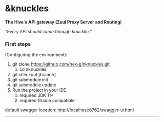# &knuckles
**The Hive's API gateway (Zuul Proxy Server and Routing)**
	
*"Every API should came through knuckles"*
### First steps
(Configuring the environment):

1. git clone https://github.com/hex-g/nknuckles.git
    1. cd nknuckles
2. git checkout [branch]
3. git submodule init
4. git submodule update 
5. Run the project in your IDE
    1. required JDK 11+
    2. required Gradle compatible

default swagger location: http://localhost:8762/swagger-ui.html 

---